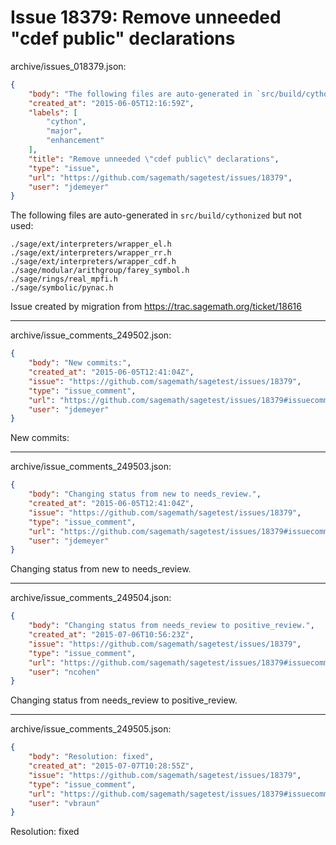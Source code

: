 # Issue 18379: Remove unneeded "cdef public" declarations

archive/issues_018379.json:
```json
{
    "body": "The following files are auto-generated in `src/build/cythonized` but not used:\n\n```\n./sage/ext/interpreters/wrapper_el.h\n./sage/ext/interpreters/wrapper_rr.h\n./sage/ext/interpreters/wrapper_cdf.h\n./sage/modular/arithgroup/farey_symbol.h\n./sage/rings/real_mpfi.h\n./sage/symbolic/pynac.h\n```\n\n\nIssue created by migration from https://trac.sagemath.org/ticket/18616\n\n",
    "created_at": "2015-06-05T12:16:59Z",
    "labels": [
        "cython",
        "major",
        "enhancement"
    ],
    "title": "Remove unneeded \"cdef public\" declarations",
    "type": "issue",
    "url": "https://github.com/sagemath/sagetest/issues/18379",
    "user": "jdemeyer"
}
```
The following files are auto-generated in `src/build/cythonized` but not used:

```
./sage/ext/interpreters/wrapper_el.h
./sage/ext/interpreters/wrapper_rr.h
./sage/ext/interpreters/wrapper_cdf.h
./sage/modular/arithgroup/farey_symbol.h
./sage/rings/real_mpfi.h
./sage/symbolic/pynac.h
```


Issue created by migration from https://trac.sagemath.org/ticket/18616





---

archive/issue_comments_249502.json:
```json
{
    "body": "New commits:",
    "created_at": "2015-06-05T12:41:04Z",
    "issue": "https://github.com/sagemath/sagetest/issues/18379",
    "type": "issue_comment",
    "url": "https://github.com/sagemath/sagetest/issues/18379#issuecomment-249502",
    "user": "jdemeyer"
}
```

New commits:



---

archive/issue_comments_249503.json:
```json
{
    "body": "Changing status from new to needs_review.",
    "created_at": "2015-06-05T12:41:04Z",
    "issue": "https://github.com/sagemath/sagetest/issues/18379",
    "type": "issue_comment",
    "url": "https://github.com/sagemath/sagetest/issues/18379#issuecomment-249503",
    "user": "jdemeyer"
}
```

Changing status from new to needs_review.



---

archive/issue_comments_249504.json:
```json
{
    "body": "Changing status from needs_review to positive_review.",
    "created_at": "2015-07-06T10:56:23Z",
    "issue": "https://github.com/sagemath/sagetest/issues/18379",
    "type": "issue_comment",
    "url": "https://github.com/sagemath/sagetest/issues/18379#issuecomment-249504",
    "user": "ncohen"
}
```

Changing status from needs_review to positive_review.



---

archive/issue_comments_249505.json:
```json
{
    "body": "Resolution: fixed",
    "created_at": "2015-07-07T10:28:55Z",
    "issue": "https://github.com/sagemath/sagetest/issues/18379",
    "type": "issue_comment",
    "url": "https://github.com/sagemath/sagetest/issues/18379#issuecomment-249505",
    "user": "vbraun"
}
```

Resolution: fixed
